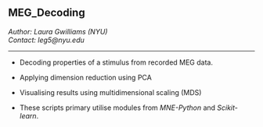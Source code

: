 ## __MEG_Decoding__
_Author: Laura Gwilliams (NYU)_  
_Contact: leg5@nyu.edu_  

***

- Decoding properties of a stimulus from recorded MEG data.

- Applying dimension reduction using PCA

- Visualising results using multidimensional scaling (MDS)

- These scripts primary utilise modules from _MNE-Python_ and _Scikit-learn_.
